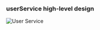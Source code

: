 ### userService high-level design

![User Service](https://user-images.githubusercontent.com/23628103/161596197-5a65d4af-371f-4d71-bbf8-045a8c80fb2c.png)


